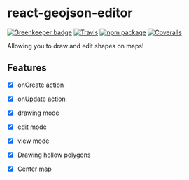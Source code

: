 # react-geojson-editor

[![Greenkeeper badge](https://badges.greenkeeper.io/nshimiye/react-geojson-editor.svg)](https://greenkeeper.io/)
[![Travis][build-badge]][build]
[![npm package][npm-badge]][npm]
[![Coveralls][coveralls-badge]][coveralls]

Allowing you to draw and edit shapes on maps!


## Features
* [x] onCreate action
* [x] onUpdate action
* [x] drawing mode
* [x] edit mode
* [x] view mode
* [x] Drawing hollow polygons
* [x] Center map


[build-badge]: https://img.shields.io/travis/nshimiye/react-geojson-editor/master.png?style=flat-square
[build]: https://travis-ci.org/nshimiye/react-geojson-editor

[npm-badge]: https://img.shields.io/npm/v/react-geojson-editor.png?style=flat-square
[npm]: https://www.npmjs.org/package/react-geojson-editor

[coveralls-badge]: https://img.shields.io/coveralls/nshimiye/react-geojson-editor/master.png?style=flat-square
[coveralls]: https://coveralls.io/github/nshimiye/react-geojson-editor
